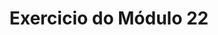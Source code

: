 <h1 align="center"> Exercicio do Módulo 22 </h1>

<p align=""Para ter maior experiencia na execução desse projeto, deve-se seguir alguns requisitos:
1-Instalar setup cucumber
    npm install --save-dev @badeball/cypress-cucumber-preprocessor
    npm install --save-dev @bahmutov/cypress-esbuild-preprocessor
    npm install ts-loader --save-dev
2-Instalar Faker 
    npm i faker ">   
</p>

  
